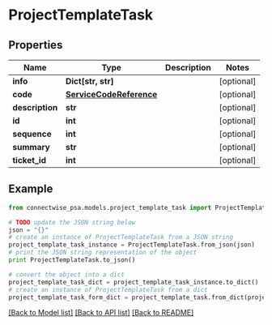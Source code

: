 # ProjectTemplateTask


## Properties
Name | Type | Description | Notes
------------ | ------------- | ------------- | -------------
**info** | **Dict[str, str]** |  | [optional] 
**code** | [**ServiceCodeReference**](ServiceCodeReference.md) |  | [optional] 
**description** | **str** |  | [optional] 
**id** | **int** |  | [optional] 
**sequence** | **int** |  | [optional] 
**summary** | **str** |  | [optional] 
**ticket_id** | **int** |  | [optional] 

## Example

```python
from connectwise_psa.models.project_template_task import ProjectTemplateTask

# TODO update the JSON string below
json = "{}"
# create an instance of ProjectTemplateTask from a JSON string
project_template_task_instance = ProjectTemplateTask.from_json(json)
# print the JSON string representation of the object
print ProjectTemplateTask.to_json()

# convert the object into a dict
project_template_task_dict = project_template_task_instance.to_dict()
# create an instance of ProjectTemplateTask from a dict
project_template_task_form_dict = project_template_task.from_dict(project_template_task_dict)
```
[[Back to Model list]](../README.md#documentation-for-models) [[Back to API list]](../README.md#documentation-for-api-endpoints) [[Back to README]](../README.md)


